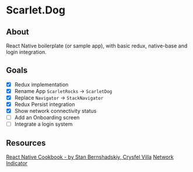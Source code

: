 # Scarlet.Dog

## About

React Native boilerplate (or sample app), with basic redux, native-base and
login integration.

## Goals

- [x] Redux implementation
- [x] Rename App `ScarletRocks` -> `ScarletDog`
- [x] Replace `Navigator` -> `StackNavigator`
- [x] Redux Persist integration
- [x] Show network connectivity status
- [ ] Add an Onboarding screen
- [ ] Integrate a login system

## Resources

[React Native Cookbook - by Stan Bernshadskiy, Crysfel Villa](http://shop.oreilly.com/product/0636920090144.do)
[Network Indicator](https://medium.com/dailyjs/offline-notice-in-react-native-28a8d01e8cd0)
